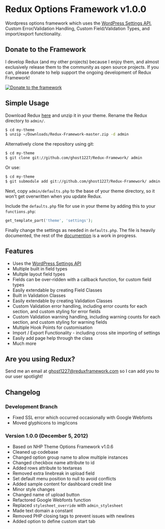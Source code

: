 # Redux Options Framework v1.0.0 #

Wordpress options framework which uses the [WordPress Settings API](http://codex.wordpress.org/Settings_API "WordPress Settings API"), Custom Error/Validation Handling, Custom Field/Validation Types, and import/export functionality.

## Donate to the Framework ##

I develop Redux (and my other projects) because I enjoy them, and almost exclusively release them to the community as open source projects. If you can, please donate to help support the ongoing development of Redux Framework!

[![Donate to the framework](https://www.paypalobjects.com/en_US/i/btn/btn_donateCC_LG.gif "Donate to the framework")](https://www.paypal.com/cgi-bin/webscr?cmd=_s-xclick&hosted_button_id=QQJDSRRZVKRGU)

## Simple Usage ##

Download Redux [here](https://github.com/ghost1227/Redux-Framework/archive/stable.zip) and unzip it in your theme. Rename the Redux directory to `admin/`.

```bash
$ cd my-theme
$ unzip ~/Downloads/Redux-Framework-master.zip -d admin
```

Alternatively clone the repository using git:

```bash
$ cd my-theme
$ git clone git://github.com/ghost1227/Redux-Framework/ admin
```

Or use:

```bash
$ cd my-theme
$ git submodule add git://github.com/ghost1227/Redux-Framework/ admin
```

Next, copy `admin/defaults.php` to the base of your theme directory, so it won't get overwritten when you update Redux.

Include the `defaults.php` file for use in your theme by adding this to your `functions.php`:

```php
get_template_part('theme', 'settings');
```

Finally change the settings as needed in `defaults.php`. The file is heavily documented, the rest of the [documention][docs] is a work in progress.

[docs]: http://plovs.github.com/Redux-Framework-Docs/index.html

## Features ##

* Uses the [WordPress Settings API](http://codex.wordpress.org/Settings_API "WordPress Settings API")
* Multiple built in field types
* Multple layout field types
* Fields can be over-ridden with a callback function, for custom field types
* Easily extendable by creating Field Classes
* Built in Validation Classes
* Easily extendable by creating Validation Classes
* Custom Validation error handling, including error counts for each section, and custom styling for error fields
* Custom Validation warning handling, including warning counts for each section, and custom styling for warning fields
* Multiple Hook Points for customisation
* Import / Export Functionality - including cross site importing of settings
* Easily add page help through the class
* Much more

## Are you using Redux? ##

Send me an email at ghost1227@reduxframework.com so I can add you to our user spotlight!

## Changelog ##

### Development Branch ###

* Fixed SSL error which occurred occasionally with Google Webfonts 
* Moved glyphicons to img/icons

### Version 1.0.0 (December 5, 2012) ###

* Based on NHP Theme Options Framework v1.0.6
* Cleaned up codebase
* Changed option group name to allow multiple instances
* Changed checkbox name attribute to id
* Added rows attribute to textareas
* Removed extra linebreak in upload field
* Set default menu position to null to avoid conflicts
* Added sample content for dashboard credit line
* Minor style changes
* Changed name of upload button
* Refactored Google Webfonts function
* Replaced ```stylesheet_override``` with ```admin_stylesheet```
* Made text domain a constant
* Removed PHP closing tags to prevent issues with newlines
* Added option to define custom start tab
